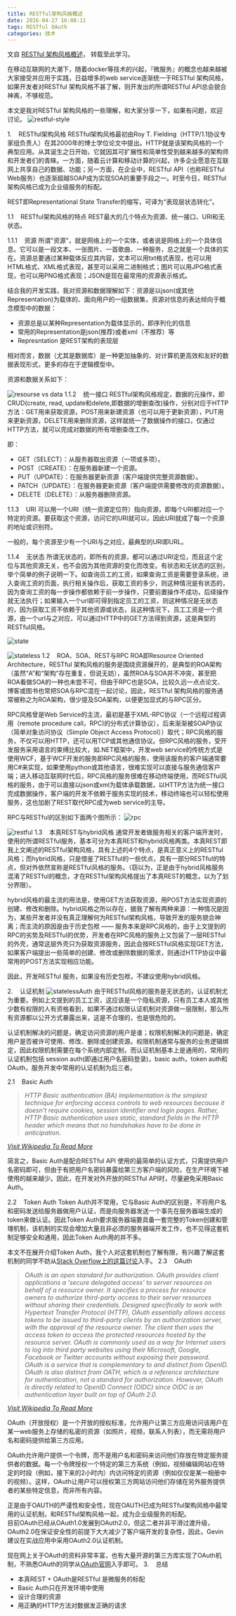 ```yaml
---
title: RESTful架构风格概述
date: 2016-04-27 16:08:11
tags: RESTful OAuth
categories: 技术
---
```

文自 [RESTful 架构风格概述](http://blog.igevin.info/posts/restful-architecture-in-general/)， 转载至此学习。

在移动互联网的大潮下，随着docker等技术的兴起，『微服务』的概念也越来越被大家接受并应用于实践，日益增多的web service逐渐统一于RESTful 架构风格，如果开发者对RESTful 架构风格不甚了解，则开发出的所谓RESTful API总会貌合神离，不够规范。  

<!--more-->
本文是我对RESTful 架构风格的一些理解，和大家分享一下，如果有问题，欢迎讨论。
![restful-style](http://7xte88.com2.z0.glb.clouddn.com/restful-style.png)

1.&nbsp;&nbsp;&nbsp;&nbsp;RESTful架构风格
RESTful架构风格最初由Roy T. Fielding（HTTP/1.1协议专家组负责人）在其2000年的博士学位论文中提出。HTTP就是该架构风格的一个典型应用。从其诞生之日开始，它就因其可扩展性和简单性受到越来越多的架构师和开发者们的青睐。一方面，随着云计算和移动计算的兴起，许多企业愿意在互联网上共享自己的数据、功能；另一方面，在企业中，RESTful API（也称RESTful Web服务）也逐渐超越SOAP成为实现SOA的重要手段之一。时至今日，RESTful架构风格已成为企业级服务的标配。

REST即Representational State Transfer的缩写，可译为“表现层状态转化”。

1.1&nbsp;&nbsp;&nbsp;&nbsp;RESTful架构风格的特点
REST最大的几个特点为资源、统一接口、URI和无状态。

1.1.1&nbsp;&nbsp;&nbsp;&nbsp;资源
所谓"资源"，就是网络上的一个实体，或者说是网络上的一个具体信息。它可以是一段文本、一张图片、一首歌曲、一种服务，总之就是一个具体的实在。资源总要通过某种载体反应其内容，文本可以用txt格式表现，也可以用HTML格式、XML格式表现，甚至可以采用二进制格式；图片可以用JPG格式表现，也可以用PNG格式表现；JSON是现在最常用的资源表示格式。 
 
结合我的开发实践，我对资源和数据理解如下：资源是以json(或其他Representation)为载体的、面向用户的一组数据集，资源对信息的表达倾向于概念模型中的数据：
* 资源总是以某种Representation为载体显示的，即序列化的信息
* 常用的Representation是json(推荐)或者xml（不推荐）等
* Represntation 是REST架构的表现层
	
相对而言，数据（尤其是数据库）是一种更加抽象的、对计算机更高效和友好的数据表现形式，更多的存在于逻辑模型中。  
  
资源和数据关系如下：

![resourse vs data](http://7xte88.com2.z0.glb.clouddn.com/rest-resource-vs-data.png)
1.1.2&nbsp;&nbsp;&nbsp;&nbsp;统一接口
RESTful架构风格规定，数据的元操作，即CRUD(create, read, update和delete,即数据的增删查改)操作，分别对应于HTTP方法：GET用来获取资源，POST用来新建资源（也可以用于更新资源），PUT用来更新资源，DELETE用来删除资源，这样就统一了数据操作的接口，仅通过HTTP方法，就可以完成对数据的所有增删查改工作。

即：
* GET（SELECT）：从服务器取出资源（一项或多项）。
* POST（CREATE）：在服务器新建一个资源。
* PUT（UPDATE）：在服务器更新资源（客户端提供完整资源数据）。
* PATCH（UPDATE）：在服务器更新资源（客户端提供需要修改的资源数据）。
* DELETE（DELETE）：从服务器删除资源。
	
1.1.3&nbsp;&nbsp;&nbsp;&nbsp;URI
可以用一个URI（统一资源定位符）指向资源，即每个URI都对应一个特定的资源。要获取这个资源，访问它的URI就可以，因此URI就成了每一个资源的地址或识别符。  

一般的，每个资源至少有一个URI与之对应，最典型的URI即URL。

1.1.4&nbsp;&nbsp;&nbsp;&nbsp;无状态
所谓无状态的，即所有的资源，都可以通过URI定位，而且这个定位与其他资源无关，也不会因为其他资源的变化而改变。有状态和无状态的区别，举个简单的例子说明一下。如查询员工的工资，如果查询工资是需要登录系统，进入查询工资的页面，执行相关操作后，获取工资的多少，则这种情况是有状态的，因为查询工资的每一步操作都依赖于前一步操作，只要前置操作不成功，后续操作就无法执行；如果输入一个url即可得到指定员工的工资，则这种情况是无状态的，因为获取工资不依赖于其他资源或状态，且这种情况下，员工工资是一个资源，由一个url与之对应，可以通过HTTP中的GET方法得到资源，这是典型的RESTful风格。

![state](http://7xte88.com2.z0.glb.clouddn.com/rest-state.png)

![stateless](http://7xte88.com2.z0.glb.clouddn.com/rest-stateless.png)
1.2&nbsp;&nbsp;&nbsp;&nbsp;ROA、SOA、REST与RPC
ROA即Resource Oriented Architecture，RESTful 架构风格的服务是围绕资源展开的，是典型的ROA架构（虽然“A”和“架构”存在重复，但说无妨），虽然ROA与SOA并不冲突，甚至把ROA看做SOA的一种也未尝不可，但由于RPC也是SOA，比较久远一点点论文、博客或图书也常把SOA与RPC混在一起讨论，因此，RESTful 架构风格的服务通常被称之为ROA架构，很少提及SOA架构，以便更加显式的与RPC区分。  

RPC风格曾是Web Service的主流，最初是基于XML-RPC协议（一个远程过程调用（remote procedure call，RPC)的分布式计算协议），后来渐渐被SOAP协议（简单对象访问协议（Simple Object Access Protocol））取代；RPC风格的服务，不仅可以用HTTP，还可以用TCP或其他通信协议。但RPC风格的服务，受开发服务采用语言的束缚比较大，如.NET框架中，开发web service的传统方式是使用WCF，基于WCF开发的服务即RPC风格的服务，使用该服务的客户端通常要用C#来实现，如果使用python或其他语言，很难实现可以直接与服务通信客户端；进入移动互联网时代后，RPC风格的服务很难在移动终端使用，而RESTful风格的服务，由于可以直接以json或xml为载体承载数据，以HTTP方法为统一接口完成数据操作，客户端的开发不依赖于服务实现的技术，移动终端也可以轻松使用服务，这也加剧了REST取代RPC成为web service的主导。  

RPC与RESTful的区别如下面两个图所示：
![rpc](http://7xte88.com2.z0.glb.clouddn.com/rest-RPC-service.png)

![restful](http://7xte88.com2.z0.glb.clouddn.com/rest-RESTful-service.png)
1.3&nbsp;&nbsp;&nbsp;&nbsp;本真REST与hybrid风格
通常开发者做服务相关的客户端开发时，使用的所谓RESTful服务，基本可分为本真REST和hybrid风格两类。本真REST即我上文阐述的RESTful架构风格，具有上述的4个特点，是真正意义上的RESTful风格；而hybrid风格，只是借鉴了RESTful的一些优点，具有一部分RESTful的特点，但对外依然宣称是RESTful风格的服务。（窃以为，正是由于hybrid风格服务混淆了RESTful的概念，才在RESTful架构风格提出了本真REST的概念，以为了划分界限）。  

hybrid风格的最主流的用法是，使用GET方法获取资源，用POST方法实现资源的创建、修改和删除。hybrid风格之所以存在，据我了解有两种来源：一种情况是因为，某些开发者并没有真正理解何为RESTful架构风格，导致开发的服务貌合神离；而主流的原因是由于历史包袱 —— 服务本来是RPC风格的，由于上文提到的RPC的劣势及RESTful的优势，开发者在RPC风格的服务上又包装了一层RESTful的外壳，通常这层外壳只为获取资源服务，因此会按RESTful风格实现GET方法，如果客户端提出一些简单的创建、修改或删除数据的需求，则通过HTTP协议中最常用的POST方法实现相应功能。  

因此，开发RESTful 服务，如果没有历史包袱，不建议使用hybrid风格。

2.&nbsp;&nbsp;&nbsp;&nbsp;认证机制
![statelessAuth](http://7xte88.com2.z0.glb.clouddn.com/rest-stateless-auth.png)
由于RESTful风格的服务是无状态的，认证机制尤为重要。例如上文提到的员工工资，这应该是一个隐私资源，只有员工本人或其他少数有权限的人有资格看到，如果不通过权限认证机制对资源做一层限制，那么所有资源都以公开方式暴露出来，这是不合理的，也是很危险的。  

认证机制解决的问题是，确定访问资源的用户是谁；权限机制解决的问题是，确定用户是否被许可使用、修改、删除或创建资源。权限机制通常与服务的业务逻辑绑定，因此权限机制需要在每个系统内部定制，而认证机制基本上是通用的，常用的认证机制包括 session auth(即通过用户名密码登录)，basic auth，token auth和OAuth，服务开发中常用的认证机制为后三者。

2.1&nbsp;&nbsp;&nbsp;&nbsp;Basic Auth
> *HTTP Basic authentication (BA) implementation is the simplest technique for enforcing access controls to web resources because it doesn't require cookies, session identifier and login pages. Rather, HTTP Basic authentication uses static, standard fields in the HTTP header which means that no handshakes have to be done in anticipation.*  
> 
[*Visit Wikipedia To Read More*](https://en.wikipedia.org/wiki/Basic_access_authentication)

简言之，Basic Auth是配合RESTful API 使用的最简单的认证方式，只需提供用户名密码即可，但由于有把用户名密码暴露给第三方客户端的风险，在生产环境下被使用的越来越少。因此，在开发对外开放的RESTful API时，尽量避免采用Basic Auth。

2.2&nbsp;&nbsp;&nbsp;&nbsp;Token Auth
Token Auth并不常用，它与Basic Auth的区别是，不将用户名和密码发送给服务器做用户认证，而是向服务器发送一个事先在服务器端生成的token来做认证。因此Token Auth要求服务器端要具备一套完整的Token创建和管理机制，该机制的实现会增加大量且非必须的服务器端开发工作，也不见得这套机制足够安全和通用，因此Token Auth用的并不多。  

本文不在展开介绍Token Auth，我个人对这套机制也了解有限，有兴趣了解这套机制的同学不妨从[Stack Overflow上的这篇讨论](http://stackoverflow.com/questions/1592534/what-is-token-based-authentication)入手。
2.3&nbsp;&nbsp;&nbsp;&nbsp;OAuth
> *OAuth is an open standard for authorization. OAuth provides client applications a 'secure delegated access' to server resources on behalf of a resource owner. It specifies a process for resource owners to authorize third-party access to their server resources without sharing their credentials. Designed specifically to work with Hypertext Transfer Protocol (HTTP), OAuth essentially allows access tokens to be issued to third-party clients by an authorization server, with the approval of the resource owner. The client then uses the access token to access the protected resources hosted by the resource server. OAuth is commonly used as a way for Internet users to log into third party websites using their Microsoft, Google, Facebook or Twitter accounts without exposing their password.  
OAuth is a service that is complementary to and distinct from OpenID. OAuth is also distinct from OATH, which is a reference architecture for authentication, not a standard for authorization. However, OAuth is directly related to OpenID Connect (OIDC) since OIDC is an authentication layer built on top of OAuth 2.0.*  
>  
[*Visit Wikipedia To Read More*](https://en.wikipedia.org/wiki/OAuth)

OAuth（开放授权）是一个开放的授权标准，允许用户让第三方应用访问该用户在某一web服务上存储的私密的资源（如照片，视频，联系人列表），而无需将用户名和密码提供给第三方应用。
  
OAuth允许用户提供一个令牌，而不是用户名和密码来访问他们存放在特定服务提供者的数据。每一个令牌授权一个特定的第三方系统（例如，视频编辑网站)在特定的时段（例如，接下来的2小时内）内访问特定的资源（例如仅仅是某一相册中的视频）。这样，OAuth让用户可以授权第三方网站访问他们存储在另外服务提供者的某些特定信息，而非所有内容。  

正是由于OAUTH的严谨性和安全性，现在OAUTH已成为RESTful架构风格中最常用的认证机制，和RESTful架构风格一起，成为企业级服务的标配。  
目前OAuth已经从OAuth1.0发展到OAuth2.0，但这二者并非平滑过渡升级，OAuth2.0在保证安全性的前提下大大减少了客户端开发的复杂性，因此，Gevin建议在实战应用中采用OAuth2.0认证机制。  

现在网上关于OAuth的资料非常丰富，也有大量开源的第三方库实现了OAuth机制，不熟悉OAuth的同学从[OAuth官网](http://oauth.net/2/)入手即可。
3.&nbsp;&nbsp;&nbsp;&nbsp;总结
* 本真REST + OAuth是RESTful 是微服务的标配
* Basic Auth只在开发环境中使用
* 设计合理的资源
* 用正确的HTTP方法对数据发正确的请求

